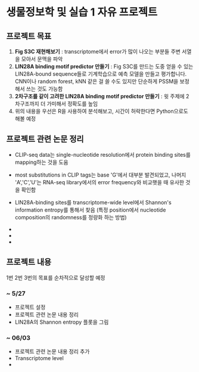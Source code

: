 # 생물정보학 및 실습 1 자유 프로젝트

## 프로젝트 목표
1. **Fig S3C 재현해보기** : transcriptome에서 error가 많이 나오는 부분들 주변 서열을 모아서 문맥을 파악
2. **LIN28A binding motif predictor 만들기** : Fig S3C를 만드는 도중 얻을 수 있는 LIN28A-bound sequence들로 기계학습으로 예측 모델을 만들고 평가합니다. CNN이나 random forest, kNN 같은 걸 쓸 수도 있지만 단순하게 PSSM을 보정해서 쓰는 것도 가능함
3. **2차구조를 같이 고려한 LIN28A binding motif predictor 만들기** : 윗 주제에 2차구조까지 더 가미해서 정확도를 높임
4. 위의 내용을 우선은 R을 사용하여 분석해보고, 시간이 허락한다면 Python으로도 해볼 예정

## 프로젝트 관련 논문 정리
- CLIP-seq data는 single-nucleotide resolution에서 protein binding sites를 mapping하는 것을 도움
- most substitutions in CLIP tags는 base 'G'에서 대부분 발견되었고, 나머지 'A','C','U'는 RNA-seq library에서의 error frequency와 비교햇을 때 유사한 것을 확인함
- LIN28A-binding sites를 transcriptome-wide level에서 Shannon's information entropy를 통해서 찾음 (특정 position에서 nucleotide composition의 randomness를 정량화 하는 방법)

- 
- 
-



## 프로젝트 내용 
1번 2번 3번의 목표를 순차적으로 달성할 예정
### ~ 5/27
- 프로젝트 설정
- 프로젝트 관련 논문 내용 정리
- LIN28A의 Shannon entropy 플롯을 그림

### ~ 06/03
- 프로젝트 관련 논문 내용 정리 추가
- Transcriptome level 
-
